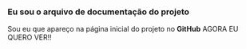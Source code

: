 ### Eu sou o arquivo de documentação do projeto

Sou eu que apareço na página inicial do projeto no **GitHub**
AGORA EU QUERO VER!!